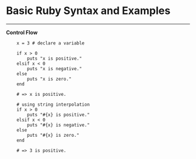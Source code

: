 # Basic Ruby Syntax and Examples

---

<strong>Control Flow</strong>

		x = 3 # declare a variable

		if x > 0
			puts "x is positive."
		elsif x < 0
			puts "x is negative."
		else
			puts "x is zero."
		end

		# => x is positive.

		# using string interpolation
		if x > 0
			puts "#{x} is positive."
		elsif x < 0
			puts "#{x} is negative."
		else
			puts "#{x} is zero."
		end

		# => 3 is positive.


